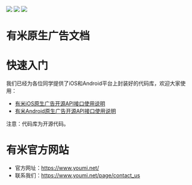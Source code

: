 [![](https://img.shields.io/badge/license-MIT-blue.svg)](LICENSE) [![](https://img.shields.io/badge/android-1.3.1-blue.svg)](https://github.com/youmi/nativead/releases/tag/android-1.3.1) [![](https://img.shields.io/badge/ios-1.1.0-blue.svg)](https://github.com/youmi/nativead/releases/tag/1.1.0)

有米原生广告文档
===========

# 快速入门

我们已经为各位同学提供了iOS和Android平台上封装好的代码库，欢迎大家使用：

* [有米iOS原生广告开源API接口使用说明](YMNativeAdS-iOS)
* [有米Android原生广告开源API接口使用说明](YMNativeAdS-android)

注意：代码库为开源代码。

# 有米官方网站

* 官方网址：https://www.youmi.net/
* 联系我们：https://www.youmi.net/page/contact_us

